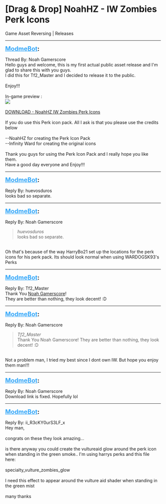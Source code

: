 # [Drag & Drop] NoahHZ - IW Zombies Perk Icons
Game Asset Reversing | Releases

---
<strong style="font-size: 1.4em;"><span style="text-decoration: underline;text-decoration-color: #34a7f9;"><span style="color:#34a7f9;">ModmeBot</span></span>:</strong>

<p>Thread By: Noah Gamerscore<br />Hello guys and welcome, this is my first actual public asset release and I&#39;m glad to share this with you guys. <br />I did this for Tf2_Master and I decided to release it to the public.<br /> <br />Enjoy!!!<br /> <br />In-game preview :<br /><img style="max-width: 500px;" src="http://i.imgur.com/gG81QwW.jpg"><br /> <br /><a href="https://drive.google.com/open?id=0B583_1ImiqofR0I2c0dPLTRXMU0">DOWNLOAD - NoahHZ IW Zombies Perk Icons</a><br /> <br />If you do use this Perk icon pack. All I ask is that you please use the credits below<br /> <br />--NoahHZ for creating the Perk Icon Pack<br />--Infinity Ward for creating the original icons<br /> <br />Thank you guys for using the Perk Icon Pack and I really hope you like them.<br />Have a good day everyone and Enjoy!!!</p>

---
<strong style="font-size: 1.4em;"><span style="text-decoration: underline;text-decoration-color: #34a7f9;"><span style="color:#34a7f9;">ModmeBot</span></span>:</strong>

<p>Reply By: huevosduros<br />looks bad so separate.</p>

---
<strong style="font-size: 1.4em;"><span style="text-decoration: underline;text-decoration-color: #34a7f9;"><span style="color:#34a7f9;">ModmeBot</span></span>:</strong>

<p>Reply By: Noah Gamerscore<br /><blockquote><em>huevosduros</em><br />looks bad so separate.</blockquote><br /> Oh that&#39;s because of the way HarryBo21 set up the locations for the perk icons for his perk pack. Its should look normal when using WARDOGSK93&#39;s Perks</p>

---
<strong style="font-size: 1.4em;"><span style="text-decoration: underline;text-decoration-color: #34a7f9;"><span style="color:#34a7f9;">ModmeBot</span></span>:</strong>

<p>Reply By: Tf2_Master<br />Thank You <a href="http://aviacreations.com/modme/index.php?view=forumprofile&uid=2253">Noah Gamerscore</a>!<br />They are better than nothing, they look decent! :D</p>

---
<strong style="font-size: 1.4em;"><span style="text-decoration: underline;text-decoration-color: #34a7f9;"><span style="color:#34a7f9;">ModmeBot</span></span>:</strong>

<p>Reply By: Noah Gamerscore<br /><blockquote><em>Tf2_Master</em><br />Thank You Noah Gamerscore! They are better than nothing, they look decent! :D</blockquote><br /> Not a problem man, I tried my best since I dont own IW. But hope you enjoy them man!!!</p>

---
<strong style="font-size: 1.4em;"><span style="text-decoration: underline;text-decoration-color: #34a7f9;"><span style="color:#34a7f9;">ModmeBot</span></span>:</strong>

<p>Reply By: Noah Gamerscore<br />Download link is fixed. Hopefully lol</p>

---
<strong style="font-size: 1.4em;"><span style="text-decoration: underline;text-decoration-color: #34a7f9;"><span style="color:#34a7f9;">ModmeBot</span></span>:</strong>

<p>Reply By: ii_R3cKY0urS3LF_x<br />Hey man,<br /> <br />congrats on these they look amazing...<br /> <br />is there anyway you could create the vultureaid glow around the perk icon when standing in the green smoke.. I&#39;m using harrys perks and this file here: <br /> <br />specialty_vulture_zombies_glow<br /> <br />I need this effect to appear around the vulture aid shader when standing in the green mist <br /> <br />many thanks</p>
